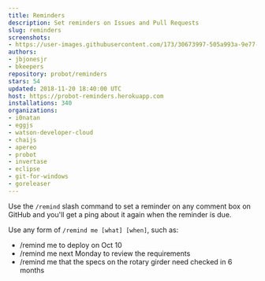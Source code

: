 ```yaml
---
title: Reminders
description: Set reminders on Issues and Pull Requests
slug: reminders
screenshots:
- https://user-images.githubusercontent.com/173/30673997-505a993a-9e77-11e7-8f0f-d5a606816e8e.png
authors:
- jbjonesjr
- bkeepers
repository: probot/reminders
stars: 54
updated: 2018-11-20 18:40:00 UTC
host: https://probot-reminders.herokuapp.com
installations: 340
organizations:
- i0natan
- eggjs
- watson-developer-cloud
- chaijs
- apereo
- probot
- invertase
- eclipse
- git-for-windows
- goreleaser
---
```


Use the `/remind` slash command to set a reminder on any comment box on GitHub and you'll get a ping about it again when the reminder is due.

Use any form of `/remind me [what] [when]`, such as:

- /remind me to deploy on Oct 10
- /remind me next Monday to review the requirements
- /remind me that the specs on the rotary girder need checked in 6 months
